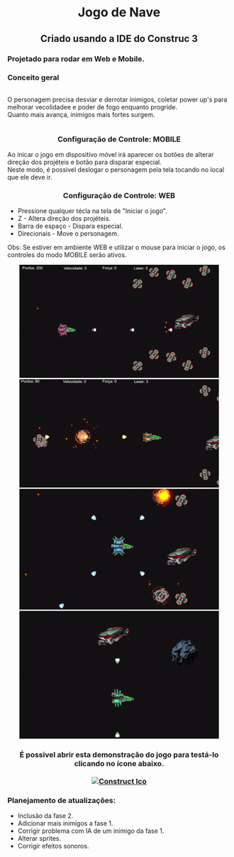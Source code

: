 <body>
    <h1 align="center">Jogo de Nave</h1>
    <h2 align="center">Criado usando a IDE do Construc 3</h2>
    <h3>Projetado para rodar em Web e Mobile.</h3>
    <h3>Conceito geral</h3>
    <div style=display:flex>
        <p>
            O personagem precisa desviar e derrotar inimigos, coletar power up's para melhorar vecolidadee e poder de fogo enquanto progride. <br>
            Quanto mais avança, inimigos mais fortes surgem.
        </p>
    </div>
    <h3 align="center">Configuração de Controle: MOBILE</h3>
    <p>Ao inicar o jogo em dispositívo móvel irá aparecer os botões de alterar direção dos projéteis e botão para disparar especial. <br> 
    Neste modo, é possivel deslogar o personagem pela tela tocando no local que ele deve ir.</p>
    <h3 align="center">Configuração de Controle: WEB</h3>
    <ul>
        <li>Pressione qualquer técla na tela de "Iniciar o jogo".</li>
        <li>Z - Altera direção dos projéteis.</li>
        <li>Barra de espaço - Dispara especial.</li>
        <li>Direcionais - Move o personagem.</li>
    </ul>
    <p>Obs: Se estiver em ambiente WEB e utilizar o mouse para iniciar o jogo, os controles do modo MOBILE serão ativos.</p>
    <div align="center">
        <img width="450" src="Screenshots/Screenshot1.png" alt="Imagem1">
        <img width="450" src="Screenshots/Screenshot2.png" alt="Imagem2">
        <img width="450" src="Screenshots/Screenshot3.png" alt="Imagem3">
        <img width="450" src="Screenshots/Screenshot4.png" alt="Imagem4">
    </div>
    <h3 align="center">É possivel abrir esta demonstração do jogo para testá-lo clicando no ícone abaixo.<a href="https://kleitonmq.github.io/Heru-Faira/"><br> <br> <img src="https://construct-static.com/images/v1016/r/global/construct-3-logo_v43.png" alt="Construct Ico"></a> </h3>
    </div>
    <h3>Planejamento de atualizações:</h3>
    <ul>
        <li>Inclusão da fase 2.</li>
        <li>Adicionar mais inimigos a fase 1.</li>
        <li>Corrigir problema com IA de um inimigo da fase 1.</li>
        <li>Alterar sprites.</li>
        <li>Corrigir efeitos sonoros.</li>
    </ul>
</body>

